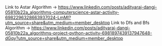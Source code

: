 Link to Astar Algorithm -> https://www.linkedin.com/posts/adityaraj-dangi-05810b22a_algorithms-computerscience-astar-activity-6982296328663937024-LmMI?utm_source=share&utm_medium=member_desktop
Link to Dfs and Bfs Algorithm -> https://www.linkedin.com/posts/adityaraj-dangi-05810b22a_algorithms-project-python-activity-6981897439137947648-dGqy?utm_source=share&utm_medium=member_desktop
